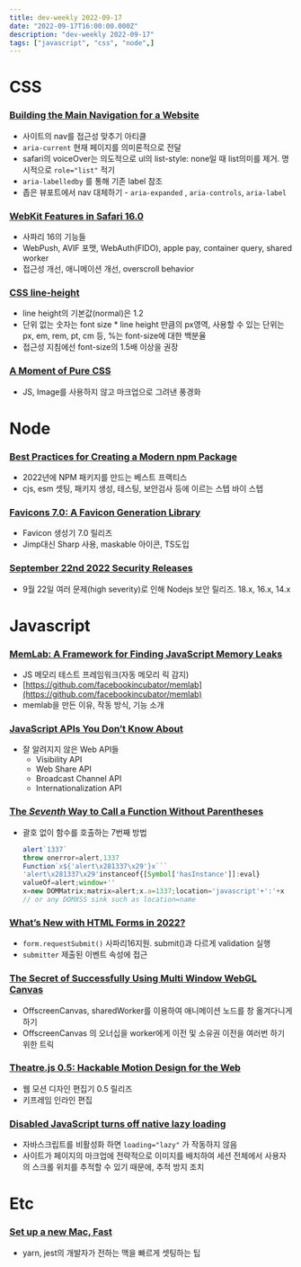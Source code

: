 ```yaml
---
title: dev-weekly 2022-09-17
date: "2022-09-17T16:00:00.000Z"
description: "dev-weekly 2022-09-17"
tags: ["javascript", "css", "node",]
---
```

# CSS

### **[Building the Main Navigation for a Website](https://web.dev/website-navigation)**

- 사이트의 nav를 접근성 맞추기 아티클
- `aria-current` 현재 페이지를 의미론적으로 전달
- safari의 voiceOver는 의도적으로 ul의 list-style: none일 때 list의미를 제거. 명시적으로 `role="list"` 적기
- `aria-labelledby` 를 통해 기존 label 참조
- 좁은 뷰포트에서 nav 대체하기 - `aria-expanded` , `aria-controls`, `aria-label`

### **[WebKit Features in Safari 16.0](https://webkit.org/blog/13152/webkit-features-in-safari-16-0)**

- 사파리 16의 기능들
- WebPush, AVIF 포맷, WebAuth(FIDO), apple pay, container query, shared worker
- 접근성 개선, 애니메이션 개선, overscroll behavior

### **[CSS line-height](https://markodenic.com/css-line-height)**

- line height의 기본값(normal)은 1.2
- 단위 없는 숫자는 font size * line height 만큼의 px영역, 사용할 수 있는 단위는 px, em, rem, pt, cm 등, %는 font-size에 대한 백분율
- 접근성 지침에선 font-size의 1.5배 이상을 권장

### **[A Moment of Pure CSS](https://codepen.io/ivorjetski/pen/yLjeqgb)**

- JS, Image를 사용하지 않고 마크업으로 그려낸 풍경화

# Node

### **[Best Practices for Creating a Modern npm Package](https://snyk.io/blog/best-practices-create-modern-npm-package/)**

- 2022년에 NPM 패키지를 만드는 베스트 프랙티스
- cjs, esm 셋팅, 패키지 생성, 테스팅, 보안검사 등에 이르는 스텝 바이 스텝

### **[Favicons 7.0: A Favicon Generation Library](https://github.com/itgalaxy/favicons/releases/tag/v7.0.0)**

- Favicon 생성기 7.0 릴리즈
- Jimp대신 Sharp 사용, maskable 아이콘, TS도입

### **[September 22nd 2022 Security Releases](https://nodejs.org/en/blog/vulnerability/september-2022-security-releases/)**

- 9월 22일 여러 문제(high severity)로 인해 Nodejs 보안 릴리즈. 18.x, 16.x, 14.x

# Javascript

### **[MemLab: A Framework for Finding JavaScript Memory Leaks](https://engineering.fb.com/2022/09/12/open-source/memlab/)**

- JS 메모리 테스트 프레임워크(자동 메모리 릭 감지)
- [https://github.com/facebookincubator/memlab](https://github.com/facebookincubator/memlab)
- memlab을 만든 이유, 작동 방식, 기능 소개

### **[JavaScript APIs You Don’t Know About](https://www.smashingmagazine.com/2022/09/javascript-api-guide/)**

- 잘 알려지지 않은 Web API들
    - Visibility API
    - Web Share API
    - Broadcast Channel API
    - Internationalization API

### **[The *Seventh* Way to Call a Function Without Parentheses](https://portswigger.net/research/the-seventh-way-to-call-a-javascript-function-without-parentheses)**

- 괄호 없이 함수를 호출하는 7번째 방법
    
    ```jsx
    alert`1337`
    throw onerror=alert,1337
    Function`x${'alert\x281337\x29'}x```
    'alert\x281337\x29'instanceof{[Symbol['hasInstance']]:eval}
    valueOf=alert;window+''
    x=new DOMMatrix;matrix=alert;x.a=1337;location='javascript'+':'+x
    // or any DOMXSS sink such as location=name
    ```
    

### **[What’s New with HTML Forms in 2022?](https://css-tricks.com/whats-new-with-forms-in-2022/)**

- `form.requestSubmit()` 사파리16지원. submit()과 다르게 validation 실행
- `submitter` 제출된 이벤트 속성에 접근

### **[The Secret of Successfully Using Multi Window WebGL Canvas](https://itnext.io/the-secret-of-successfully-using-multi-window-webgl-canvas-5a2d05555ad1)**

- OffscreenCanvas, sharedWorker를 이용하여 애니메이션 노드를 창 옮겨다니게 하기
- OffscreenCanvas 의 오너십을 worker에게 이전 및 소유권 이전을 여러번 하기 위한 트릭

### **[Theatre.js 0.5: Hackable Motion Design for the Web](https://www.theatrejs.com/blog/theatre-05-is-out)**

- 웹 모션 디자인 편집기 0.5 릴리즈
- 키프레임 인라인 편집

### **[Disabled JavaScript turns off native lazy loading](https://www.stefanjudis.com/today-i-learned/disabled-javascript-turns-off-native-lazy-loading/)**

- 자바스크립트를 비활성화 하면 `loading="lazy"` 가 작동하지 않음
- 사이트가 페이지의 마크업에 전략적으로 이미지를 배치하여 세션 전체에서 사용자의 스크롤 위치를 추적할 수 있기 때문에, 추적 방지 조치

# Etc

### **[Set up a new Mac, Fast](https://cpojer.net/posts/set-up-a-new-mac-fast)**

- yarn, jest의 개발자가 전하는 맥을 빠르게 셋팅하는 팁